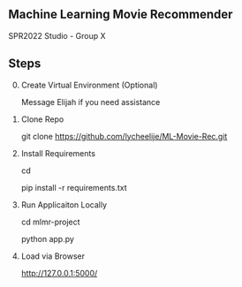 ## Machine Learning Movie Recommender

SPR2022 Studio - Group X

## Steps

0) Create Virtual Environment (Optional)

    Message Elijah if you need assistance

1) Clone Repo

    git clone https://github.com/lycheelije/ML-Movie-Rec.git

2) Install Requirements

    cd <folder path>
    
    pip install -r requirements.txt

3) Run Applicaiton Locally

    cd mlmr-project
    
    python app.py

4) Load via Browser

    http://127.0.0.1:5000/
